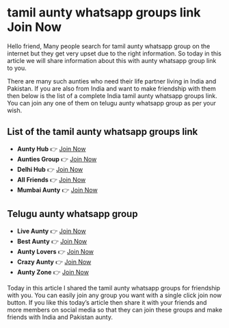 #  tamil aunty whatsapp groups link Join Now

Hello friend, Many people search for tamil aunty whatsapp group on the internet but they get very upset due to the right information. So today in this article we will share information about this with aunty whatsapp group link to you.

There are many such aunties who need their life partner living in India and Pakistan. If you are also from India and want to make friendship with them then below is the list of a complete India tamil aunty whatsapp groups link. You can join any one of them on telugu aunty whatsapp group as per your wish.

## List of the tamil aunty whatsapp groups link

- **Aunty Hub** 👉 [Join Now](https://tazagame.site/)
- **Aunties Group** 👉 [Join Now](https://tazagame.site/)
- **Delhi Hub** 👉 [Join Now](https://tazagame.site/350-girls-whatsapp-number-for-friendship/)
- **All Friends** 👉 [Join Now](https://tazagame.site/)
- **Mumbai Aunty** 👉 [Join Now](https://tazagame.site/)

## Telugu aunty whatsapp group

- **Live Aunty** 👉 [Join Now](https://tazagame.site/)
- **Best Aunty** 👉 [Join Now](https://tazagame.site/)
- **Aunty Lovers** 👉 [Join Now](https://tazagame.site/)
- **Crazy Aunty** 👉 [Join Now](https://tazagame.site/)
- **Aunty Zone** 👉 [Join Now](https://tazagame.site/)

Today in this article I shared the tamil aunty whatsapp groups for friendship with you. You can easily join any group you want with a single click join now button. If you like this today’s article then share it with your friends and more members on social media so that they can join these groups and make friends with India and Pakistan aunty.

